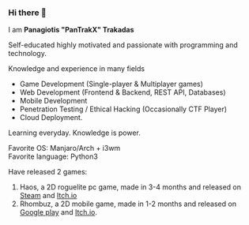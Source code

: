 ### Hi there 👋

I am **Panagiotis "PanTrakX" Trakadas**

Self-educated highly motivated and passionate with programming and technology.

Knowledge and experience in many fields
- Game Development (Single-player & Multiplayer games)
- Web Development (Frontend & Backend, REST API, Databases)
- Mobile Development
- Penetration Testing / Ethical Hacking (Occasionally CTF Player) 
- Cloud Deployment.
 
Learning everyday. Knowledge is power.

Favorite OS: Manjaro/Arch + i3wm  
Favorite language: Python3  

Have released 2 games:
1. Haos, a 2D roguelite pc game, made in 3-4 months and released on [Steam](https://store.steampowered.com/app/1681380/Haos/) and [Itch.io](https://pantrakx.itch.io/haos)
2. Rhombuz, a 2D mobile game, made in 1-2 months and released on [Google play](https://play.google.com/store/apps/details?id=me.pantrakx.rhombuz) and [Itch.io](https://pantrakx.itch.io/rhombuz).

<!--
**PanTrakX/pantrakx** is a ✨ _special_ ✨ repository because its `README.md` (this file) appears on your GitHub profile.


Here are some ideas to get you started:

- 🔭 I’m currently working on ...
- 🌱 I’m currently learning ...
- 👯 I’m looking to collaborate on ...
- 🤔 I’m looking for help with ...
- 💬 Ask me about ...
- 📫 How to reach me: ...
- 😄 Pronouns: ...
- ⚡ Fun fact: ...
-->
